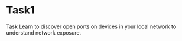 # Task1
Task Learn to discover open ports on devices in your local network to understand network exposure.
